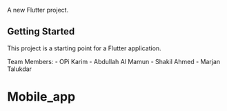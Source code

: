 
A new Flutter project.

## Getting Started

This project is a starting point for a Flutter application.

 Team Members:
    - OPi Karim
    - Abdullah Al Mamun
    - Shakil Ahmed
    - Marjan Talukdar
# Mobile_app
